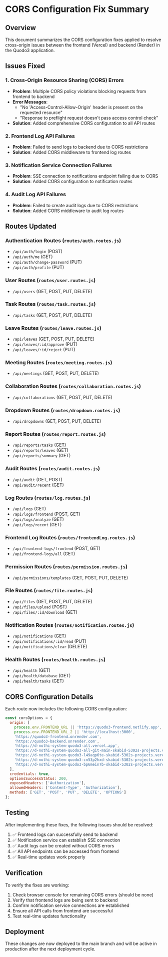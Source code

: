 # CORS Configuration Fix Summary

## Overview
This document summarizes the CORS configuration fixes applied to resolve cross-origin issues between the frontend (Vercel) and backend (Render) in the Quodo3 application.

## Issues Fixed

### 1. Cross-Origin Resource Sharing (CORS) Errors
- **Problem**: Multiple CORS policy violations blocking requests from frontend to backend
- **Error Messages**:
  - "No 'Access-Control-Allow-Origin' header is present on the requested resource"
  - "Response to preflight request doesn't pass access control check"
- **Solution**: Added comprehensive CORS configuration to all API routes

### 2. Frontend Log API Failures
- **Problem**: Failed to send logs to backend due to CORS restrictions
- **Solution**: Added CORS middleware to frontend log routes

### 3. Notification Service Connection Failures
- **Problem**: SSE connection to notifications endpoint failing due to CORS
- **Solution**: Added CORS configuration to notification routes

### 4. Audit Log API Failures
- **Problem**: Failed to create audit logs due to CORS restrictions
- **Solution**: Added CORS middleware to audit log routes

## Routes Updated

### Authentication Routes (`routes/auth.routes.js`)
- `/api/auth/login` (POST)
- `/api/auth/me` (GET)
- `/api/auth/change-password` (PUT)
- `/api/auth/profile` (PUT)

### User Routes (`routes/user.routes.js`)
- `/api/users` (GET, POST, PUT, DELETE)

### Task Routes (`routes/task.routes.js`)
- `/api/tasks` (GET, POST, PUT, DELETE)

### Leave Routes (`routes/leave.routes.js`)
- `/api/leaves` (GET, POST, PUT, DELETE)
- `/api/leaves/:id/approve` (PUT)
- `/api/leaves/:id/reject` (PUT)

### Meeting Routes (`routes/meeting.routes.js`)
- `/api/meetings` (GET, POST, PUT, DELETE)

### Collaboration Routes (`routes/collaboration.routes.js`)
- `/api/collaborations` (GET, POST, PUT, DELETE)

### Dropdown Routes (`routes/dropdown.routes.js`)
- `/api/dropdowns` (GET, POST, PUT, DELETE)

### Report Routes (`routes/report.routes.js`)
- `/api/reports/tasks` (GET)
- `/api/reports/leaves` (GET)
- `/api/reports/summary` (GET)

### Audit Routes (`routes/audit.routes.js`)
- `/api/audit` (GET, POST)
- `/api/audit/recent` (GET)

### Log Routes (`routes/log.routes.js`)
- `/api/logs` (GET)
- `/api/logs/frontend` (POST, GET)
- `/api/logs/analyze` (GET)
- `/api/logs/recent` (GET)

### Frontend Log Routes (`routes/frontendLog.routes.js`)
- `/api/frontend-logs/frontend` (POST, GET)
- `/api/frontend-logs/all` (GET)

### Permission Routes (`routes/permission.routes.js`)
- `/api/permissions/templates` (GET, POST, PUT, DELETE)

### File Routes (`routes/file.routes.js`)
- `/api/files` (GET, POST, PUT, DELETE)
- `/api/files/upload` (POST)
- `/api/files/:id/download` (GET)

### Notification Routes (`routes/notification.routes.js`)
- `/api/notifications` (GET)
- `/api/notifications/:id/read` (PUT)
- `/api/notifications/clear` (DELETE)

### Health Routes (`routes/health.routes.js`)
- `/api/health` (GET)
- `/api/health/database` (GET)
- `/api/health/tasks` (GET)

## CORS Configuration Details

Each route now includes the following CORS configuration:

```javascript
const corsOptions = {
  origin: [
    process.env.FRONTEND_URL || 'https://quodo3-frontend.netlify.app', 
    process.env.FRONTEND_URL_2 || 'http://localhost:3000',
    'https://quodo3-frontend.onrender.com',
    'https://quodo3-backend.onrender.com',
    'https://d-nothi-system-quodo3-all.vercel.app',
    'https://d-nothi-system-quodo3-all-git-main-skabid-5302s-projects.vercel.app',
    'https://d-nothi-system-quodo3-l49aqp6te-skabid-5302s-projects.vercel.app',
    'https://d-nothi-system-quodo3-cn53p2hxd-skabid-5302s-projects.vercel.app',
    'https://d-nothi-system-quodo3-bp6mein7b-skabid-5302s-projects.vercel.app'
  ],
  credentials: true,
  optionsSuccessStatus: 200,
  exposedHeaders: ['Authorization'],
  allowedHeaders: ['Content-Type', 'Authorization'],
  methods: ['GET', 'POST', 'PUT', 'DELETE', 'OPTIONS']
};
```

## Testing

After implementing these fixes, the following issues should be resolved:

1. ✅ Frontend logs can successfully send to backend
2. ✅ Notification service can establish SSE connection
3. ✅ Audit logs can be created without CORS errors
4. ✅ All API endpoints can be accessed from frontend
5. ✅ Real-time updates work properly

## Verification

To verify the fixes are working:

1. Check browser console for remaining CORS errors (should be none)
2. Verify that frontend logs are being sent to backend
3. Confirm notification service connections are established
4. Ensure all API calls from frontend are successful
5. Test real-time updates functionality

## Deployment

These changes are now deployed to the main branch and will be active in production after the next deployment cycle.